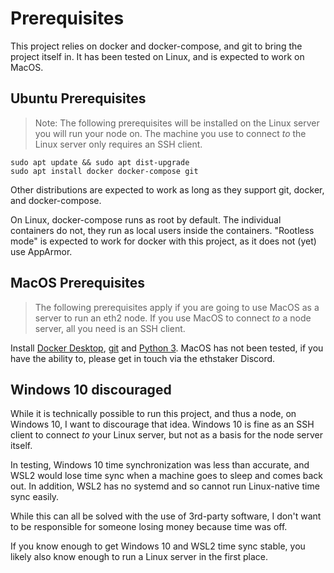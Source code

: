 # Prerequisites


This project relies on docker and docker-compose, and git to bring the
project itself in. It has been tested on Linux, and is
expected to work on MacOS.

## Ubuntu Prerequisites

> Note: The following prerequisites will be installed on the Linux server you
> will run your node on. The machine you use to connect *to* the Linux server
> only requires an SSH client.

```
sudo apt update && sudo apt dist-upgrade
sudo apt install docker docker-compose git
```

Other distributions are expected to work as long as they support
git, docker, and docker-compose.

On Linux, docker-compose runs as root by default. The individual containers do not,
they run as local users inside the containers. "Rootless mode" is expected to
work for docker with this project, as it does not (yet) use AppArmor.

## MacOS Prerequisites

> The following prerequisites apply if you are going to use MacOS as a server
> to run an eth2 node. If you use MacOS to connect *to* a node server, all
> you need is an SSH client.

Install [Docker Desktop](https://www.docker.com/products/docker-desktop), [git](https://git-scm.com/download/mac) and [Python 3](https://www.python.org/downloads/mac-osx/).
MacOS has not been tested, if you have the ability to, please get in touch via the ethstaker Discord.

## Windows 10 discouraged

While it is technically possible to run this project, and thus a node, on Windows 10,
I want to discourage that idea. Windows 10 is fine as an SSH client to connect *to*
your Linux server, but not as a basis for the node server itself.

In testing, Windows 10 time synchronization was less than accurate, and WSL2 would lose
time sync when a machine goes to sleep and comes back out. In addition, WSL2 has no systemd
and so cannot run Linux-native time sync easily.

While this can all be solved with the use of 3rd-party software, I don't want to be
responsible for someone losing money because time was off.

If you know enough to get Windows 10 and WSL2 time sync stable, you likely also know enough
to run a Linux server in the first place.
